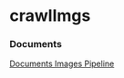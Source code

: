 # crawlImgs


### Documents
[Documents Images Pipeline](http://scrapy-chs.readthedocs.io/zh_CN/0.24/topics/images.html)
